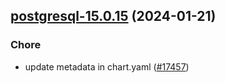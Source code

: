 

## [postgresql-15.0.15](https://github.com/truecharts/charts/compare/postgresql-15.0.14...postgresql-15.0.15) (2024-01-21)

### Chore



- update metadata in chart.yaml ([#17457](https://github.com/truecharts/charts/issues/17457))